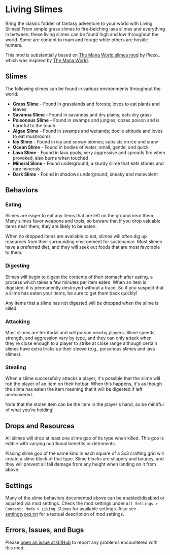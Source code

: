 # Living Slimes

Bring the classic fodder of fantasy adventure to your world with Living Slimes! From simple grass slimes to fire-belching lava slimes and everything in between, these living slimes can be found high and low throughout the world. Some are content to roam and forage while others are hostile hunters.

This mod is substantially based on [The Mana World slimes mod](https://github.com/mt-historical/tmw_slimes) by Piezo_ which was inspired by [The Mana World](themanaworld.org).

## Slimes

The following slimes can be found in various environments throughout the world:

- **Grass Slime** - Found in grasslands and forests; loves to eat plants and leaves
- **Savanna Slime** - Found in savannas and dry plains; eats dry grass
- **Poisonous Slime** - Found in swamps and jungles; oozes poison and is harmful to the touch
- **Algae Slime** - Found in swamps and wetlands; docile attitude and loves to eat mushrooms
- **Icy Slime** - Found in icy and snowy biomes; subsists on ice and snow
- **Ocean Slime** - Found in bodies of water; small, gentle, and quick
- **Lava Slime** - Found in lava pools; very aggressive and spreads fire when provoked, also burns when touched
- **Mineral Slime** - Found underground; a sturdy slime that eats stones and rare minerals
- **Dark Slime** - Found in shadows underground; sneaky and malevolent

## Behaviors

### Eating

Slimes are eager to eat any items that are left on the ground near them. Many slimes favor weapons and tools, so beware that if you drop valuable items near them, they are likely to be eaten.

When no dropped items are available to eat, slimes will often dig up resources from their surrounding environment for sustenance. Most slimes have a preferred diet, and they will seek out foods that are most favorable to them.

### Digesting

Slimes will begin to digest the contents of their stomach after eating, a process which takes a few minutes per item eaten. When an item is digested, it is permanently destroyed without a trace. So if you suspect that a slime has eaten your items, be sure to get them back quickly!

Any items that a slime has not digested will be dropped when the slime is killed.

### Attacking

Most slimes are territorial and will pursue nearby players. Slime speeds, strength, and aggression vary by type, and they can only attack when they're close enough to a player to strike at close range although certain slimes have extra tricks up their sleeve (e.g., poisonous slimes and lava slimes).

### Stealing

When a slime successfully attacks a player, it's possible that the slime will rob the player of an item on their hotbar. When this happens, it's as though the slime has eaten the item meaning that it will be digested if left unrecovered.

Note that the stolen item can be the item in the player's hand, so be mindful of what you're holding!

## Drops and Resources

All slimes will drop at least one slime goo of its type when killed. This goo is edible with varying nutritional benefits or detriments.

Placing slime goo of the same kind in each square of a 3x3 crafting grid will create a slime block of that type. Slime blocks are slippery and bouncy, and they will prevent all fall damage from any height when landing on it from above.

## Settings

Many of the slime behaviors documented above can be enabled/disabled or adjusted via mod settings. Check the mod settings under `All Settings > Content: Mods > Living Slimes` for available settings. Also see [settingtypes.txt](https://github.com/EmptyStar/livingslimes/tree/main/settingtypes.txt) for a textual description of mod settings.

## Errors, Issues, and Bugs

Please [open an issue at GitHub](https://github.com/EmptyStar/livingslimes/issues/new) to report any problems encountered with this mod.